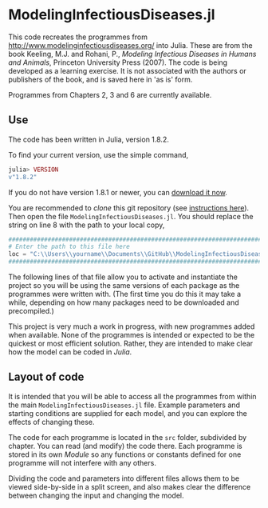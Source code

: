 # ModelingInfectiousDiseases.jl

This code recreates the programmes from http://www.modelinginfectiousdiseases.org/ into Julia. These are from the book Keeling, M.J. and Rohani, P., *Modeling Infectious Diseases in Humans and Animals*, Princeton University Press (2007). The code is being developed as a learning exercise. It is not associated with the authors or publishers of the book, and is saved here in 'as is' form.

Programmes from Chapters 2, 3 and 6 are currently available.

## Use

The code has been written in Julia, version 1.8.2. 

To find your current version, use the simple command, 
``` julia 
julia> VERSION
v"1.8.2"
```
If you do not have version 1.8.1 or newer, you can [download it now](https://julialang.org/downloads/). 

You are recommended to _clone_ this git repository (see [instructions here](https://docs.github.com/en/repositories/creating-and-managing-repositories/cloning-a-repository)). Then open the file `ModelingInfectiousDiseases.jl`. You should replace the string on line 8 with the path to your local copy,

``` julia 
###############################################################################
# Enter the path to this file here 
loc = "C:\\Users\\yourname\\Documents\\GitHub\\ModelingInfectiousDiseases.jl"
###############################################################################
```

The following lines of that file allow you to activate and instantiate the project so you will be using the same versions of each package as the programmes were written with. (The first time you do this it may take a while, depending on how many packages need to be downloaded and precompiled.)

This project is very much a work in progress, with new programmes added when available. None of the programmes is intended or expected to be the quickest or most efficient solution. Rather, they are intended to make clear how the model can be coded in *Julia*.

## Layout of code

It is intended that you will be able to access all the programmes from within the main `ModelingInfectiousDiseases.jl` file. Example parameters and starting conditions are supplied for each model, and you can explore the effects of changing these.

The code for each programme is located in the `src` folder, subdivided by chapter. You can read (and modify) the code there. Each programme is stored in its own _Module_ so any functions or constants defined for one programme will not interfere with any others. 

Dividing the code and parameters into different files allows them to be viewed side-by-side in a split screen, and also makes clear the difference between changing the input and changing the model.
